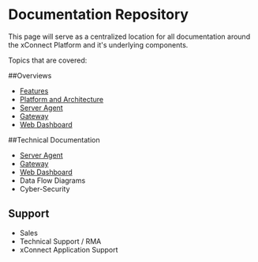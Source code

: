 # Documentation Repository
This page will serve as a centralized location for all 
documentation around the xConnect Platform and it's underlying components.

Topics that are covered:

##Overviews
- [Features](/xconnect_docs/Platform_Overview)
- [Platform and Architecture](/xconnect_docs/Platform_Overview)
- [Server Agent](/xconnect_docs/Platform_Overview/#xconnect-server-agent)
- [Gateway](/xconnect_docs/Platform_Overview/#xconnect-gateway)
- [Web Dashboard](/xconnect_docs/Platform_Overview/#xconnect-web-dashboard)

##Technical Documentation
- [Server Agent](/xconnect_docs/Agent_Overview)
- [Gateway](/xconnect_docs/Gateway_Overview)
- [Web Dashboard](/xconnect_docs/Dashboard_Overview)
- Data Flow Diagrams
- Cyber-Security

## Support
- Sales
- Technical Support / RMA
- xConnect Application Support



##
